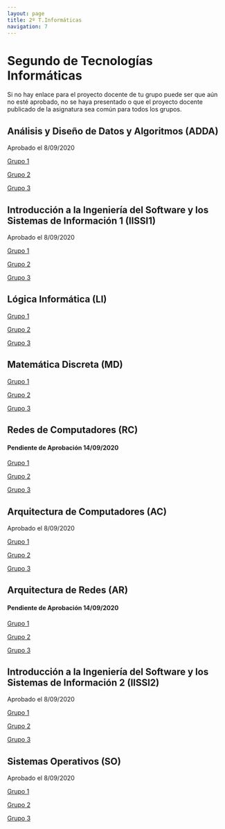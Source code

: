 ```yaml
---
layout: page
title: 2º T.Informáticas
navigation: 7
---
```


# Segundo de Tecnologías Informáticas

Si no hay enlace para el proyecto docente de tu grupo puede ser que aún no esté aprobado, no se haya presentado o que el proyecto docente publicado de la asignatura sea común para todos los grupos.

## Análisis y Diseño de Datos y Algoritmos (ADDA)

Aprobado el 8/09/2020

[Grupo 1](https://uses0-my.sharepoint.com/:b:/g/personal/delegacion_etsii_us_es/EW9Vk2_Lfq5Iq75yo5v0PQEBX_aPanhYAJ8bP1IOx4uzqw?e=Kiu4nK)

[Grupo 2](https://uses0-my.sharepoint.com/:b:/g/personal/delegacion_etsii_us_es/ETWjDTjpfaJKhpTE2-ESdE4Biu_n8DfpCV7TtjeciScynw?e=7reZ8d)

[Grupo 3](https://uses0-my.sharepoint.com/:b:/g/personal/delegacion_etsii_us_es/EYvqAfVYAeBOq4Ez6_5RzLcBYW0ARf0s9zu1DIEmsht7dQ?e=2AzYNw)


## Introducción a la Ingeniería del Software y los Sistemas de Información 1 (IISSI1)

Aprobado el 8/09/2020

[Grupo 1](https://uses0-my.sharepoint.com/:b:/g/personal/delegacion_etsii_us_es/ER1eW9B1OS5Iq4wyyJsl8WAB1mqloqLqaaUNWx0INI_fjQ?e=5SSoHK)

[Grupo 2](https://uses0-my.sharepoint.com/:b:/g/personal/delegacion_etsii_us_es/ER1eW9B1OS5Iq4wyyJsl8WAB1mqloqLqaaUNWx0INI_fjQ?e=5SSoHK)

[Grupo 3](https://uses0-my.sharepoint.com/:b:/g/personal/delegacion_etsii_us_es/EcP8LJ14YudCtuGtk5YoUBwBrk8FjSRIbeQTev4zZXZNiw?e=2HYzaZ)


## Lógica Informática (LI)

[Grupo 1](https://uses0-my.sharepoint.com/:b:/g/personal/delegacion_etsii_us_es/ESAPlTYMZAxCjbz6BXElXwYBjjPNeXjnooohkWdC0c9Tqw?e=tdflVW)

[Grupo 2](https://uses0-my.sharepoint.com/:b:/g/personal/delegacion_etsii_us_es/EQ5Jog0Qsg9Jg1YQ_jzCuTUBQU4LeDlYgqm0mInFxSo7GA?e=mA36CR)

[Grupo 3](https://uses0-my.sharepoint.com/:b:/g/personal/delegacion_etsii_us_es/EZ_Eho_2M5pLokyNkjzOwKgBU3DoIR0GpWciYRDBWEN65A?e=oUmF6n)


## Matemática Discreta (MD)

[Grupo 1](https://uses0-my.sharepoint.com/:b:/g/personal/delegacion_etsii_us_es/EQA6TnfAjL9HgesFHArK83kBdLEzY8n3KtNa78KBdoO7qg?e=QlI6ug)

[Grupo 2](https://sevius.us.es/asignus/proyectopublicado.php?codasig=2060013&vac=1114760&gac=2)

[Grupo 3](https://uses0-my.sharepoint.com/:b:/g/personal/delegacion_etsii_us_es/EUtjogh9zCFBkbH7TqajsioB0Neft9CPCHaiwDs6ENLNTg?e=Mw6cA9)


## Redes de Computadores (RC)

#### Pendiente de Aprobación 14/09/2020

[Grupo 1](https://uses0-my.sharepoint.com/:b:/g/personal/delegacion_etsii_us_es/EUNk6h8-4a1PpnAo5DQkYO8ByDHcAbHzeIVG3zvATlZlPA?e=2LYZEa)

[Grupo 2](https://uses0-my.sharepoint.com/:b:/g/personal/delegacion_etsii_us_es/EUVkPeu-TwdJlKPTNQVJXkcBBP3wvCIzjOQQl_XhstGIUQ?e=EVV0cn)

[Grupo 3](https://uses0-my.sharepoint.com/:b:/g/personal/delegacion_etsii_us_es/EbXjcA3PD0dAl_vn3mDk-1wBuz7FifO4gH4NR-PEnQ4SwA?e=ijHDjz)


## Arquitectura de Computadores (AC)

Aprobado el 8/09/2020

[Grupo 1](https://uses0-my.sharepoint.com/:b:/g/personal/delegacion_etsii_us_es/EeoV17dPBXBHqzndnQoKGakB1dd2PxQ9lX9wToN-DtfZzw?e=d0tCLa)

[Grupo 2](https://uses0-my.sharepoint.com/:b:/g/personal/delegacion_etsii_us_es/EXk5v5Z26plLuuvBLKJLfHsBAYOxwMGbCcvuynSCgW9Ybg?e=V7UCIg)

[Grupo 3](https://uses0-my.sharepoint.com/:b:/g/personal/delegacion_etsii_us_es/ER76u-E9Ey5FtUNIrh8PR-MBMITfErNMW7E4-ijR56AgBw?e=ZNr5rm)


## Arquitectura de Redes (AR)

#### Pendiente de Aprobación 14/09/2020

[Grupo 1](https://uses0-my.sharepoint.com/:b:/g/personal/delegacion_etsii_us_es/ERugnNYu91pMr-8qSbYxvdkBKoUqp0dEC2a4_kNzaXyKsg?e=0R7jG1)

[Grupo 2](https://uses0-my.sharepoint.com/:b:/g/personal/delegacion_etsii_us_es/EZlRtw-Ih5BFo4_r953VKpMB14JBZPfibgG35ixYdDkdyQ?e=xeIaB3)

[Grupo 3](https://uses0-my.sharepoint.com/:b:/g/personal/delegacion_etsii_us_es/EWPMCrKqGRRDoeDrfON0WRkBg76Syna-jcFx4Mr8sNVeeQ?e=bdEkIo)


## Introducción a la Ingeniería del Software y los Sistemas de Información 2 (IISSI2)

Aprobado el 8/09/2020

[Grupo 1](https://uses0-my.sharepoint.com/:b:/g/personal/delegacion_etsii_us_es/EQ51wfQINdhOoC_Uj3TuoEMBQH3uxUGsDb47ANPGuT_LuQ?e=0xdVgi)

[Grupo 2](https://uses0-my.sharepoint.com/:b:/g/personal/delegacion_etsii_us_es/EdVvIsuj9hZCsnqh2jyql3kBvDSnBcwQZIZ1bsYuVrVOLg?e=8ioSDS)

[Grupo 3](https://uses0-my.sharepoint.com/:b:/g/personal/delegacion_etsii_us_es/EQ-LHB6bTS1NoPFgiHQKjG0B3Y7tOgmbyMQTSTxBVMra8Q?e=xaifoj)


## Sistemas Operativos (SO)

Aprobado el 8/09/2020

[Grupo 1](https://uses0-my.sharepoint.com/:b:/g/personal/delegacion_etsii_us_es/EbCnME2CEuZLndyd8vg_5k0Bp4OWTTRfHPOQUmIwYyatNA?e=5QPWdV)

[Grupo 2](https://sevius.us.es/asignus/proyectopublicado.php?codasig=2060017&vac=1112725&gac=2)

[Grupo 3](https://sevius.us.es/asignus/proyectopublicado.php?codasig=2060017&vac=1112725&gac=3)